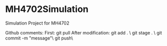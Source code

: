# MH4702Simulation
Simulation Project for MH4702


Github comments:
First: git pull
After modification: git add . \\
                    git stage . \\
                    git commit -m "message"\\
                    git push\\
                    
